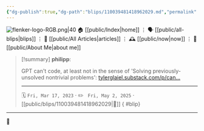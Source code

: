 ```yaml
---
{"dg-publish":true,"dg-path":"blips/110039481418962029.md","permalink":"/blips/110039481418962029/","title":"philipp on mastodon @ 2023-03-17","created":"2023-03-17T16:07:15","updated":"2025-05-02T08:50:43"}
---
```



<div class="transclusion internal-embed is-loaded"><div class="markdown-embed">




![flenker-logo-RGB.png|40](/img/user/attachments/flenker-logo-RGB.png)
🏠 [[public/Index\|home]]  ⋮ 🗣️ [[public/all-blips\|blips]] ⋮  📝 [[public/All Articles\|articles]]  ⋮ 🕰️ [[public/now\|now]] ⋮ 🪪 [[public/About Me\|about me]]


</div></div>


> [!summary] **philipp**:
>
> GPT can't code, at least not in the sense of 'Solving previously-unsolved nontrivial problems': [tylerglaiel.substack.com/p/can…](https://tylerglaiel.substack.com/p/can-gpt-4-actually-write-code)
> - - -
>
> 🗓️ <code>Fri, Mar 17, 2023</code>  · ✏️ <code> Fri, May 2, 2025</code>  · [[public/blips/110039481418962029\|🔗]]
{ #blip}


- - -

 👾

